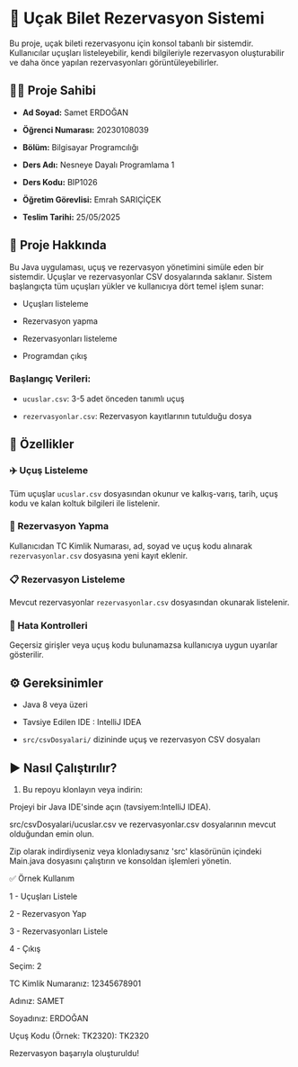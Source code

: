 # 🛫 Uçak Bilet Rezervasyon Sistemi

Bu proje, uçak bileti rezervasyonu için konsol tabanlı bir sistemdir. Kullanıcılar uçuşları listeleyebilir, kendi bilgileriyle rezervasyon oluşturabilir ve daha önce yapılan rezervasyonları görüntüleyebilirler.

## 👨‍💻 Proje Sahibi

- ****Ad Soyad:**** Samet ERDOĞAN

- ****Öğrenci Numarası:**** 20230108039

- ****Bölüm:**** Bilgisayar Programcılığı

- ****Ders Adı:**** Nesneye Dayalı Programlama 1

- ****Ders Kodu:**** BIP1026

- ****Öğretim Görevlisi:**** Emrah SARIÇİÇEK

- ****Teslim Tarihi:**** 25/05/2025

## 📌 Proje Hakkında

Bu Java uygulaması, uçuş ve rezervasyon yönetimini simüle eden bir sistemdir. Uçuşlar ve rezervasyonlar CSV dosyalarında saklanır. Sistem başlangıçta tüm uçuşları yükler ve kullanıcıya dört temel işlem sunar:

- Uçuşları listeleme

- Rezervasyon yapma

- Rezervasyonları listeleme

- Programdan çıkış

### Başlangıç Verileri:

- `ucuslar.csv`: 3-5 adet önceden tanımlı uçuş

- `rezervasyonlar.csv`: Rezervasyon kayıtlarının tutulduğu dosya

## 🚀 Özellikler

### ✈️ Uçuş Listeleme

Tüm uçuşlar `ucuslar.csv` dosyasından okunur ve kalkış-varış, tarih, uçuş kodu ve kalan koltuk bilgileri ile listelenir.

### 🧾 Rezervasyon Yapma

Kullanıcıdan TC Kimlik Numarası, ad, soyad ve uçuş kodu alınarak `rezervasyonlar.csv` dosyasına yeni kayıt eklenir.

### 📋 Rezervasyon Listeleme

Mevcut rezervasyonlar `rezervasyonlar.csv` dosyasından okunarak listelenir.

### 🧠 Hata Kontrolleri

Geçersiz girişler veya uçuş kodu bulunamazsa kullanıcıya uygun uyarılar gösterilir.

## ⚙️ Gereksinimler

- Java 8 veya üzeri

- Tavsiye Edilen IDE : IntelliJ IDEA

- `src/csvDosyalari/` dizininde uçuş ve rezervasyon CSV dosyaları

## ▶️ Nasıl Çalıştırılır?

1. Bu repoyu klonlayın veya indirin:

Projeyi bir Java IDE'sinde açın (tavsiyem:IntelliJ IDEA).

src/csvDosyalari/ucuslar.csv ve rezervasyonlar.csv dosyalarının mevcut olduğundan emin olun.

Zip olarak indirdiyseniz veya klonladıysanız 'src' klasörünün içindeki Main.java dosyasını çalıştırın ve konsoldan işlemleri yönetin.

✅ Örnek Kullanım

1 - Uçuşları Listele

2 - Rezervasyon Yap

3 - Rezervasyonları Listele

4 - Çıkış

Seçim: 2

TC Kimlik Numaranız: 12345678901

Adınız: SAMET

Soyadınız: ERDOĞAN

Uçuş Kodu (Örnek: TK2320): TK2320

Rezervasyon başarıyla oluşturuldu!
